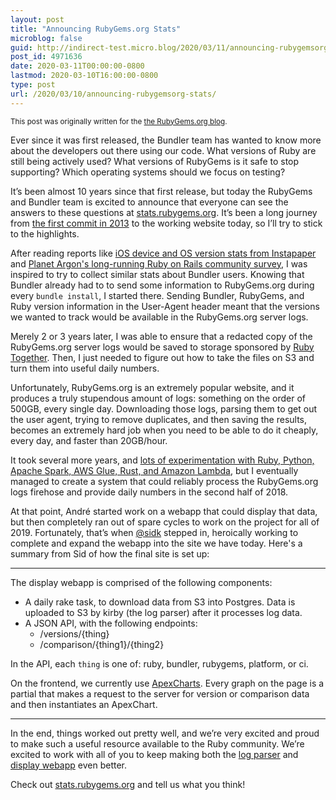 ```yaml
---
layout: post
title: "Announcing RubyGems.org Stats"
microblog: false
guid: http://indirect-test.micro.blog/2020/03/11/announcing-rubygemsorg-stats/
post_id: 4971636
date: 2020-03-11T00:00:00-0800
lastmod: 2020-03-10T16:00:00-0800
type: post
url: /2020/03/10/announcing-rubygemsorg-stats/
---
```


<small>This post was originally written for the [the RubyGems.org blog](https://blog.rubygems.org/2020/03/09/announcing-rubygems-stats.html).</small>

Ever since it was first released, the Bundler team has wanted to know more about the developers out there using our code. What versions of Ruby are still being actively used? What versions of RubyGems is it safe to stop supporting? Which operating systems should we focus on testing?

It’s been almost 10 years since that first release, but today the RubyGems and Bundler team is excited to announce that everyone can see the answers to these questions at [stats.rubygems.org](https://stats.rubygems.org). It’s been a long journey from [the first commit in 2013](https://github.com/rubygems/bundler/commit/7a95b0cbbcacbd899bd108319fffb57c327ad6f7) to the working website today, so I’ll try to stick to the highlights.

After reading reports like [iOS device and OS version stats from Instapaper](https://marco.org/2011/08/13/instapaper-ios-device-and-version-stats-update) and [Planet Argon's long-running Ruby on Rails community survey](https://blog.planetargon.com/entries/the-2018-ruby-on-rails-survey), I was inspired to try to collect similar stats about Bundler users. Knowing that Bundler already had to to send some information to RubyGems.org during every `bundle install`, I started there. Sending Bundler, RubyGems, and Ruby version information in the User-Agent header meant that the versions we wanted to track would be available in the RubyGems.org server logs.

Merely 2 or 3 years later, I was able to ensure that a redacted copy of the RubyGems.org server logs would be saved to storage sponsored by [Ruby Together](https://rubytogether.org). Then, I just needed to figure out how to take the files on S3 and turn them into useful daily numbers.

Unfortunately, RubyGems.org is an extremely popular website, and it produces a truly stupendous amount of logs: something on the order of 500GB, every single day. Downloading those logs, parsing them to get out the user agent, trying to remove duplicates, and then saving the results, becomes an extremely hard job when you need to be able to do it cheaply, every day, and faster than 20GB/hour.

It took several more years, and [lots of experimentation with Ruby, Python, Apache Spark, AWS Glue, Rust, and Amazon Lambda](/2018/10/25/parsing-logs-230x-faster-with-rust/), but I eventually managed to create a system that could reliably process the RubyGems.org logs firehose and provide daily numbers in the second half of 2018.

At that point, André started work on a webapp that could display that data, but then completely ran out of spare cycles to work on the project for all of 2019. Fortunately, that’s when [@sidk](https://github.com/sidk) stepped in, heroically working to complete and expand the webapp into the site we have today. Here's a summary from Sid of how the final site is set up:

<hr>

The display webapp is comprised of the following components:

- A daily rake task, to download data from S3 into Postgres. Data is uploaded to S3 by kirby (the log parser) after it processes log data.
- A JSON API, with the following endpoints:
    * /versions/{thing}
    * /comparison/{thing1}/{thing2}

In the API, each `thing` is one of: ruby, bundler, rubygems, platform, or ci.

On the frontend, we currently use [ApexCharts](https://apexcharts.com). Every graph on the page is a partial that makes a request to the server for version or comparison data and then instantiates an ApexChart.

<hr>

In the end, things worked out pretty well, and we’re very excited and proud to make such a useful resource available to the Ruby community. We’re excited to work with all of you to keep making both the [log parser](https://github.com/rubytogether/kirby) and [display webapp](https://github.com/rubytogether/ecosystem) even better.

Check out [stats.rubygems.org](https://stats.rubygems.org) and tell us what you think!
